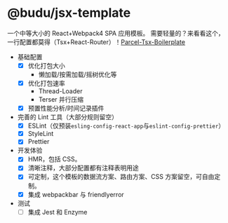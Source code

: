 # @budu/jsx-template

一个中等大小的 React+Webpack4 SPA 应用模板。
需要轻量的？来看看这个，一行配置都莫得（Tsx+React-Router）！[Parcel-Tsx-Boilerplate](https://github.com/linbudu599/Parcel-Tsx-Boilerplate)

- 基础配置
  - [x] 优化打包大小
    - 懒加载/按需加载/摇树优化等
  - [x] 优化打包速率
    - Thread-Loader
    - Terser 并行压缩
  - [x] 预置性能分析/时间记录插件
- 完善的 Lint 工具（大部分规则留空）
  - [x] ESLint（仅预装`esling-config-react-app`与`eslint-config-prettier`）
  - [x] StyleLint
  - [x] Prettier
- 开发体验
  - [x] HMR，包括 CSS。
  - [x] 清晰注释，大部分配置都有注释表明用途
  - [x] 可定制，这个模板的数据流方案、路由方案、CSS 方案留空，可自由定制。
  - [x] 集成 webpackbar 与 friendlyerror
- 测试
  - [ ] 集成 Jest 和 Enzyme
